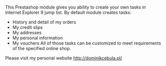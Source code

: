 This Prestashop module gives you ability to create your own tasks in Internet Explorer 9 jump list.
By default module creates tasks:
* History and detail of my orders
* My credit slips
* My addresses
* My personal information
* My vouchers
All of those tasks can be customized to meet requirements of the specified online shop.

Please visit my personal website http://dominikcebula.pl/
